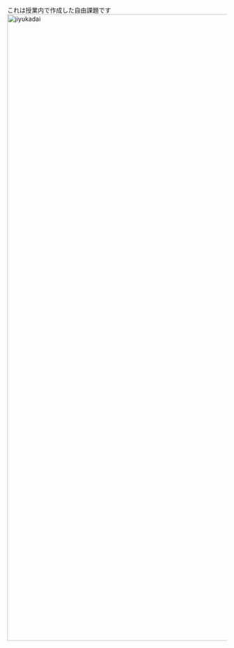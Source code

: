 これは授業内で作成した自由課題です
<img width="1440" alt="jiyukadai" src="https://github.com/user-attachments/assets/8d576ac1-6211-480d-9dc5-3983ec2445ca">

